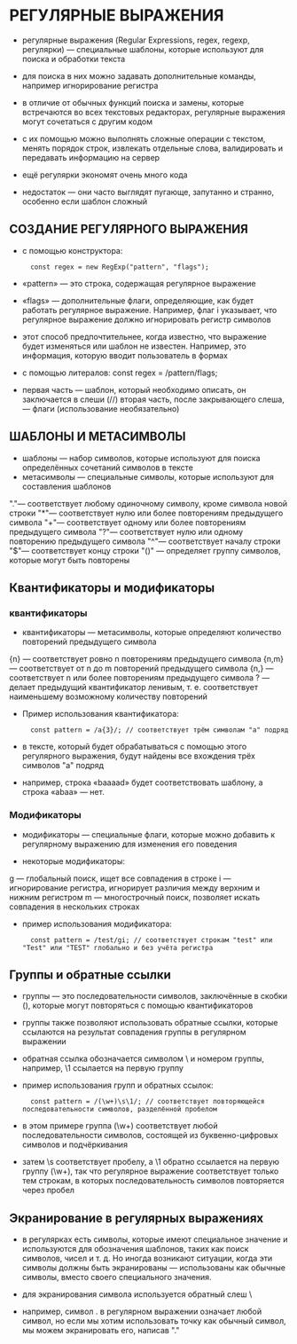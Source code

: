 # РЕГУЛЯРНЫЕ ВЫРАЖЕНИЯ #

* регулярные выражения (Regular Expressions, regex, regexp, регулярки) — специальные шаблоны, которые используют для поиска и обработки текста
* для поиска в них можно задавать дополнительные команды, например игнорирование регистра

* в отличие от обычных функций поиска и замены, которые встречаются во всех текстовых редакторах, регулярные выражения могут сочетаться с другим кодом
* с их помощью можно выполнять сложные операции с текстом, менять порядок строк, извлекать отдельные слова, валидировать и передавать информацию на сервер
* ещё регулярки экономят очень много кода 
* недостаток — они часто выглядят пугающе, запутанно и странно, особенно если шаблон сложный

## СОЗДАНИЕ РЕГУЛЯРНОГО ВЫРАЖЕНИЯ ##

* с помощью конструктора:

		const regex = new RegExp("pattern", "flags");

* «pattern» — это строка, содержащая регулярное выражение
* «flags» — дополнительные флаги, определяющие, как будет работать регулярное выражение. Например, флаг i указывает, что регулярное выражение должно игнорировать регистр символов

* этот способ предпочтительнее, когда известно, что выражение будет изменяться или шаблон не известен. Например, это информация, которую вводит пользователь в формах

* с помощью литералов:
		const regex = /pattern/flags;

* первая часть — шаблон, который необходимо описать, он заключается в слеши (//)
 вторая часть, после закрывающего слеша, — флаги (использование необязательно)

## ШАБЛОНЫ И МЕТАСИМВОЛЫ ##

* шаблоны — набор символов, которые используют для поиска определённых сочетаний символов в тексте
* метасимволы — специальные символы, которые используют для составления шаблонов

"."— соответствует любому одиночному символу, кроме символа новой строки
"*"— соответствует нулю или более повторениям предыдущего символа
"+"— соответствует одному или более повторениям предыдущего символа
"?"— соответствует нулю или одному повторению предыдущего символа
"^"— соответствует началу строки
"$"— соответствует концу строки
"()" — определяет группу символов, которые могут быть повторены

## Квантификаторы и модификаторы ##

### квантификаторы ###

* квантификаторы — метасимволы, которые определяют количество повторений предыдущего символа

{n} — соответствует ровно n повторениям предыдущего символа
{n,m} — соответствует от n до m повторений предыдущего символа
{n,} — соответствует n или более повторениям предыдущего символа
? — делает предыдущий квантификатор ленивым, т. е. соответствует наименьшему возможному количеству повторений

* Пример использования квантификатора:

		const pattern = /a{3}/; // соответствует трём символам "a" подряд

* в тексте, который будет обрабатываться с помощью этого регулярного выражения, будут найдены все вхождения трёх символов "a" подряд
* например, строка «baaaad» будет соответствовать шаблону, а строка «abaa» — нет.

### Модификаторы ###
* модификаторы — специальные флаги, которые можно добавить к регулярному выражению для изменения его поведения

* некоторые модификаторы:

g — глобальный поиск, ищет все совпадения в строке
i — игнорирование регистра, игнорирует различия между верхним и нижним регистром
m — многострочный поиск, позволяет искать совпадения в нескольких строках

* пример использования модификатора:

		const pattern = /test/gi; // соответствует строкам "test" или "Test" или "TEST" глобально и без учёта регистра

## Группы и обратные ссылки ##

* группы — это последовательности символов, заключённые в скобки (), которые могут повторяться с помощью квантификаторов
* группы также позволяют использовать обратные ссылки, которые ссылаются на результат совпадения группы в регулярном выражении
* обратная ссылка обозначается символом \ и номером группы, например, \1 ссылается на первую группу

* пример использования групп и обратных ссылок:

		​​const pattern = /(\w+)\s\1/; // соответствует повторяющейся последовательности символов, разделённой пробелом

* в этом примере группа (\w+) соответствует любой последовательности символов, состоящей из буквенно-цифровых символов и подчёркивания
* затем \s соответствует пробелу, а \1 обратно ссылается на первую группу (\w+), так что регулярное выражение соответствует только тем строкам, в которых последовательность символов повторяется через пробел

## Экранирование в регулярных выражениях
* в регулярках есть символы, которые имеют специальное значение и используются для обозначения шаблонов, таких как поиск символов, чисел и т. д. Но иногда возникают ситуации, когда эти символы должны быть экранированы — использованы как обычные символы, вместо своего специального значения.

* для экранирования символа используется обратный слеш \

* например, символ . в регулярном выражении означает любой символ, но если мы хотим использовать точку как обычный символ, мы можем экранировать его, написав "\."
